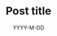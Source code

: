 ---
title: Post title
description: Post description
date: 'YYYY-M-DD'
categories:
  - categories
published: false
sharable: false
---